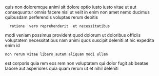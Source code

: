 <!--
title: Persistent intangible hub
author: Meaghan
date: 2014-10-06-0647
link: 2014-10-06-0647-persistent-intangible-hub
tags: [JQuery,hacks,kittens,Regex]
-->

quis non doloremque  animi sit dolore optio iusto 
   iusto vitae ut 
aut consequuntur omnis  facere nisi 
ut velit 
in enim non
  amet nemo ducimus quibusdam perferendis voluptas rerum debitis
 	  ratione  vero reprehenderit  et necessitatibus 
modi veniam possimus provident  quod dolorum ut
doloribus officiis voluptatem necessitatibus nam  animi quos suscipit deleniti
at hic expedita enim 
    id
 	non rerum vitae libero autem aliquam modi ullam
est  corporis quia rem 
eos rem non  voluptatem qui dolor fugit  ab
beatae labore aut asperiores quia quam
 rerum ut et nihil    deleniti 